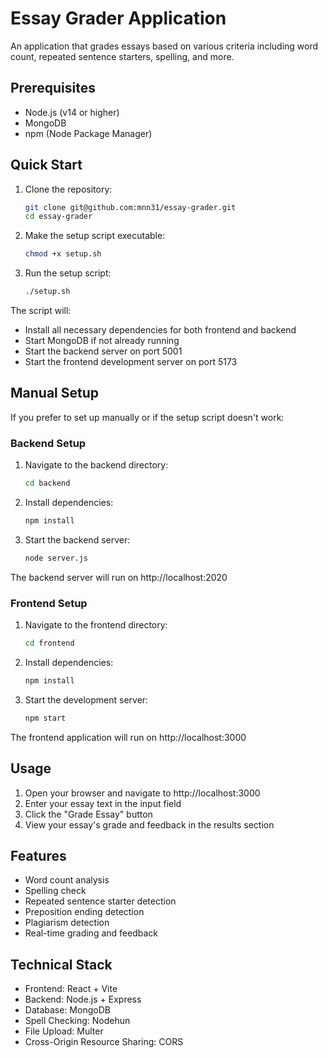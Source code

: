 # Essay Grader Application

An application that grades essays based on various criteria including word count, repeated sentence starters, spelling, and more.

## Prerequisites

- Node.js (v14 or higher)
- MongoDB
- npm (Node Package Manager)

## Quick Start

1. Clone the repository:
   ```bash
   git clone git@github.com:mnn31/essay-grader.git
   cd essay-grader
   ```

2. Make the setup script executable:
   ```bash
   chmod +x setup.sh
   ```

3. Run the setup script:
   ```bash
   ./setup.sh
   ```

The script will:
- Install all necessary dependencies for both frontend and backend
- Start MongoDB if not already running
- Start the backend server on port 5001
- Start the frontend development server on port 5173

## Manual Setup

If you prefer to set up manually or if the setup script doesn't work:

### Backend Setup

1. Navigate to the backend directory:
   ```bash
   cd backend
   ```

2. Install dependencies:
   ```bash
   npm install
   ```

3. Start the backend server:
   ```bash
   node server.js
   ```

The backend server will run on http://localhost:2020

### Frontend Setup

1. Navigate to the frontend directory:
   ```bash
   cd frontend
   ```

2. Install dependencies:
   ```bash
   npm install
   ```

3. Start the development server:
   ```bash
   npm start
   ```

The frontend application will run on http://localhost:3000

## Usage

1. Open your browser and navigate to http://localhost:3000
2. Enter your essay text in the input field
3. Click the "Grade Essay" button
4. View your essay's grade and feedback in the results section

## Features

- Word count analysis
- Spelling check
- Repeated sentence starter detection
- Preposition ending detection
- Plagiarism detection
- Real-time grading and feedback

## Technical Stack

- Frontend: React + Vite
- Backend: Node.js + Express
- Database: MongoDB
- Spell Checking: Nodehun
- File Upload: Multer
- Cross-Origin Resource Sharing: CORS 

